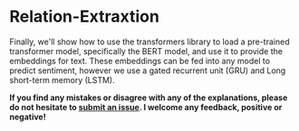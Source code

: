 # Relation-Extraxtion

Finally, we'll show how to use the transformers library to load a pre-trained transformer model, specifically the BERT model, and use it to provide the embeddings for text. These embeddings can be fed into any model to predict sentiment, however we use a gated recurrent unit (GRU) and Long short-term memory (LSTM).

**If you find any mistakes or disagree with any of the explanations, please do not hesitate to [submit an issue](https://github.com/AidinZe/Relation-Extraxtion-/issues/new). I welcome any feedback, positive or negative!**
